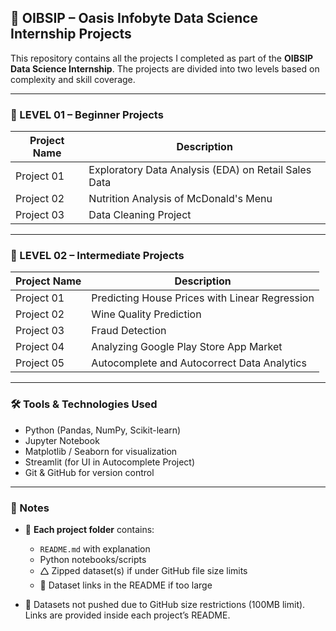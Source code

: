 ## 🌟 OIBSIP – Oasis Infobyte Data Science Internship Projects

This repository contains all the projects I completed as part of the **OIBSIP Data Science Internship**. The projects are divided into two levels based on complexity and skill coverage.

---

### 📁 LEVEL 01 – Beginner Projects

| Project Name | Description                                          | 
| ------------ | ---------------------------------------------------- | 
| Project 01   | Exploratory Data Analysis (EDA) on Retail Sales Data | 
| Project 02   | Nutrition Analysis of McDonald's Menu                | 
| Project 03   | Data Cleaning Project                                | 

---

### 📁 LEVEL 02 – Intermediate Projects

| Project Name | Description                                    |
| ------------ | ---------------------------------------------- |
| Project 01   | Predicting House Prices with Linear Regression |
| Project 02   | Wine Quality Prediction                        |
| Project 03   | Fraud Detection                                |
| Project 04   | Analyzing Google Play Store App Market         |
| Project 05   | Autocomplete and Autocorrect Data Analytics    |

---

### 🛠 Tools & Technologies Used

* Python (Pandas, NumPy, Scikit-learn)
* Jupyter Notebook
* Matplotlib / Seaborn for visualization
* Streamlit (for UI in Autocomplete Project)
* Git & GitHub for version control

---

### 📌 Notes

* 📂 **Each project folder** contains:

  * `README.md` with explanation
  * Python notebooks/scripts
  * 🛆 Zipped dataset(s) if under GitHub file size limits
  * 🔗 Dataset links in the README if too large

* 📁 Datasets not pushed due to GitHub size restrictions (100MB limit). Links are provided inside each project’s README.
